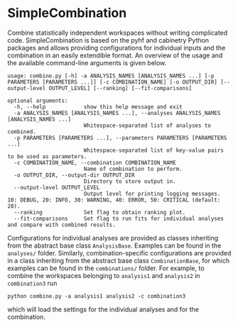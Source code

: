 # SimpleCombination

Combine statistically independent workspaces without writing complicated code. SimpleCombination is based on the pyhf and cabinetry Python packages and allows providing configurations for individual inputs and the combination in an easily extendible format. An overview of the usage and the available command-line arguments is given below.

```
usage: combine.py [-h] -a ANALYSIS_NAMES [ANALYSIS_NAMES ...] [-p PARAMETERS [PARAMETERS ...]] [-c COMBINATION_NAME] [-o OUTPUT_DIR] [--output-level OUTPUT_LEVEL] [--ranking] [--fit-comparisons]

optional arguments:
  -h, --help            show this help message and exit
  -a ANALYSIS_NAMES [ANALYSIS_NAMES ...], --analyses ANALYSIS_NAMES [ANALYSIS_NAMES ...]
                        Whitespace-separated list of analyses to combined.
  -p PARAMETERS [PARAMETERS ...], --parameters PARAMETERS [PARAMETERS ...]
                        Whitespace-separated list of key-value pairs to be used as parameters.
  -c COMBINATION_NAME, --combination COMBINATION_NAME
                        Name of combination to perform.
  -o OUTPUT_DIR, --output-dir OUTPUT_DIR
                        Directory to store output in.
  --output-level OUTPUT_LEVEL
                        Output level for printing logging messages. 10: DEBUG, 20: INFO, 30: WARNING, 40: ERROR, 50: CRITICAL (default: 20).
  --ranking             Set flag to obtain ranking plot.
  --fit-comparisons     Set flag to run fits for individual analyses and compare with combined results.
```

Configurations for individual analyses are provided as classes inheriting from the abstract base class `AnalysisBase`. Examples can be found in the `analyses/` folder.
Similarly, combination-specific configurations are provided in a class inheriting from the abstract base class `CombinationBase`, for which examples can be found in the `combinations/` folder.
For example, to combine the workspaces belonging to `analysis1` and `analysis2` in `combination3` run

```
python combine.py -a analysis1 analysis2 -c combination3
```

which will load the settings for the individual analyses and for the combination.